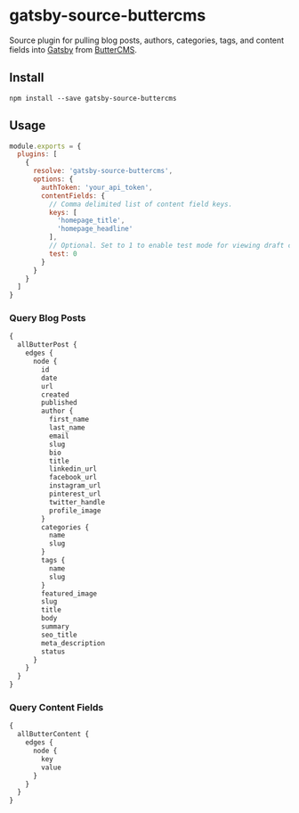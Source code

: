 # gatsby-source-buttercms

Source plugin for pulling blog posts, authors, categories, tags, and content fields into [Gatsby](https://www.gatsbyjs.org/) from [ButterCMS](https://buttercms.com/).

## Install

`npm install --save gatsby-source-buttercms`

## Usage

```JavaScript
module.exports = {
  plugins: [
    {
      resolve: 'gatsby-source-buttercms',
      options: {
        authToken: 'your_api_token',
        contentFields: {
          // Comma delimited list of content field keys.
          keys: [ 
            'homepage_title',
            'homepage_headline'
          ],
          // Optional. Set to 1 to enable test mode for viewing draft content.
          test: 0
        }
      }
    }
  ]
}
```

### Query Blog Posts
```GraphQL
{
  allButterPost {
    edges {
      node {
        id
        date
        url
        created
        published
        author {
          first_name
          last_name
          email
          slug
          bio
          title
          linkedin_url
          facebook_url
          instagram_url
          pinterest_url
          twitter_handle
          profile_image
        }
        categories {
          name
          slug
        }
        tags {
          name
          slug
        }
        featured_image
        slug
        title
        body
        summary
        seo_title
        meta_description
        status
      }
    }
  }
}
```

### Query Content Fields
```GraphQL
{
  allButterContent {
    edges {
      node {
        key
        value
      }
    }
  }
}
```
